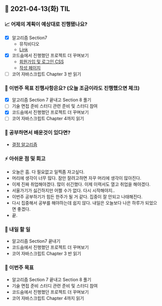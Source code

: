 ## 📆 2021-04-13(화) TIL

### 📈 어제의 계획이 예상대로 진행됐나요?
- [x] 알고리즘 Section7
  - 뮤직비디오
  - [Link](https://github.com/saseungmin/daily_coding_dojo/tree/master/inflearn_algorism/section7/solution11)
- [x] 코드숨에서 진행했던 프로젝트 더 꾸며보기
  - [회원가입 및 로그인 CSS](https://github.com/CodeSoom/ConStu/pull/168)
  - [작성 페이지](https://github.com/CodeSoom/ConStu/pull/169)
- [ ] 코어 자바스크립트 Chapter 3 반 읽기

### 🦄 이번주 목표 진행사항은요? (오늘 조금이라도 진행했으면 체크)
- [x] 알고리즘 Section 7 끝내고 Section 8 풀기
- [ ] 기술 면접 준비 스터디 관련 준비 및 스터디 참여
- [x] 코드숨에서 진행했던 프로젝트 더 꾸며보기
- [ ] 코어 자바스크립트 Chapter 4까지 읽기

### 🤔 공부하면서 배운것이 있다면?
- [결정 알고리즘](https://github.com/saseungmin/daily_coding_dojo/tree/master/inflearn_algorism/section7/solution11)

### ⚡ 아쉬운 점 및 회고
- 오늘은 흠. 다 필요없고 일찍좀 자고싶다.
- 머리에 생각이 너무 많다. 잠만 잘려고하면 자꾸 머리에 생각이 많아진다.
- 이제 진짜 취업해야겠다. 많이 쉬긴했다. 이제 이력서도 열고 취업을 해야겠다.
- 서울가기가 싫긴하지만 어쩔 수가 없다. 다시 시작해야지..
- 이번주 공부하기가 힘든 한주가 될 거 같다. 집중이 잘 안되고 나태해진다.
- 다시 집중해서 공부를 해야하는데 쉽지 않다. 내일은 오늘보다 나은 하루가 되었으면 좋겠다.
- 끝.

### 🚀 내일 할 일
- 알고리즘 Section7 끝내기
- 코드숨에서 진행했던 프로젝트 더 꾸며보기
- 코어 자바스크립트 Chapter 3 반 읽기

### 🎯 이번주 목표
- 알고리즘 Section 7 끝내고 Section 8 풀기
- 기술 면접 준비 스터디 관련 준비 및 스터디 참여
- 코드숨에서 진행했던 프로젝트 더 꾸며보기
- 코어 자바스크립트 Chapter 4까지 읽기
